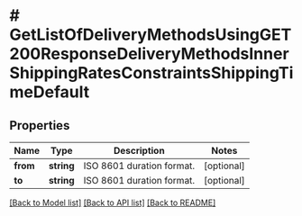 # # GetListOfDeliveryMethodsUsingGET200ResponseDeliveryMethodsInnerShippingRatesConstraintsShippingTimeDefault

## Properties

Name | Type | Description | Notes
------------ | ------------- | ------------- | -------------
**from** | **string** | ISO 8601 duration format. | [optional]
**to** | **string** | ISO 8601 duration format. | [optional]

[[Back to Model list]](../../README.md#models) [[Back to API list]](../../README.md#endpoints) [[Back to README]](../../README.md)
